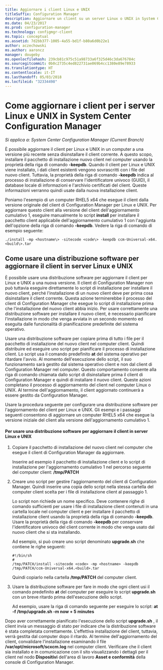 ```yaml
---
title: Aggiornare i client Linux e UNIX
titleSuffix: Configuration Manager
description: Aggiornare un client su un server Linux o UNIX in System Center Configuration Manager.
ms.date: 04/23/2017
ms.prod: configuration-manager
ms.technology: configmgr-client
ms.topic: conceptual
ms.assetid: 7d2bb377-1005-4a55-bd1f-b80a6d0b22e1
author: aczechowski
ms.author: aaroncz
manager: dougeby
ms.openlocfilehash: 239cb81c975c51a98733a6f325d46c3da676784c
ms.sourcegitcommit: 0b0c2735c4ed822731ae069b4cc1380e89e78933
ms.translationtype: HT
ms.contentlocale: it-IT
ms.lasthandoff: 05/03/2018
ms.locfileid: "32334498"
---
```

# <a name="how-to-upgrade-clients-for-linux-and-unix-servers-in-system-center-configuration-manager"></a>Come aggiornare i client per i server Linux e UNIX in System Center Configuration Manager

*Si applica a: System Center Configuration Manager (Current Branch)*

È possibile aggiornare il client per Linux e UNIX in un computer a una versione più recente senza disinstallare il client corrente. A questo scopo, installare il pacchetto di installazione nuovo client nel computer usando la proprietà della riga di comando **-keepdb**. Quando il client per Linux e UNIX viene installato, i dati client esistenti vengono sovrascritti con i file del nuovo client. Tuttavia, la proprietà della riga di comando **-keepdb** indica al processo di installazione di conservare l'identificatore univoco (GUID), il database locale di informazioni e l'archivio certificati del client. Queste informazioni verranno quindi usate dalla nuova installazione client.  

 Poniamo l'esempio di un computer RHEL5 x64 che esegue il client dalla versione originale del client di Configuration Manager per Linux e UNIX. Per aggiornare questo client alla versione del client dell'aggiornamento cumulativo 1, eseguire manualmente lo script **install** per installare il pacchetto client applicabile dell'aggiornamento cumulativo 1 con l'aggiunta dell'opzione della riga di comando **-keepdb**. Vedere la riga di comando di esempio seguente:  

`./install -mp <hostname\> -sitecode <code\> -keepdb ccm-Universal-x64.<build\>.tar`  



## <a name="how-to-use-a-software-deployment-to-upgrade-the-client-on-linux-and-unix-servers"></a>Come usare una distribuzione software per aggiornare il client in server Linux e UNIX  
 È possibile usare una distribuzione software per aggiornare il client per Linux e UNIX a una nuova versione. Il client di Configuration Manager non può tuttavia eseguire direttamente lo script di installazione per installare il nuovo client, perché l'installazione di un nuovo client deve per prima cosa disinstallare il client corrente. Questa azione terminerebbe il processo del client di Configuration Manager che esegue lo script di installazione prima che l'installazione del nuovo client abbia inizio. Per usare correttamente una distribuzione software per installare il nuovo client, è necessario pianificare l'installazione in modo che venga avviata in un secondo momento ed eseguita dalle funzionalità di pianificazione predefinite del sistema operativo.  

 Usare una distribuzione software per copiare prima di tutto i file per il pacchetto di installazione del nuovo client nel computer client. Quindi distribuire ed eseguire uno script per pianificare il processo di installazione client. Lo script usa il comando predefinito **at** del sistema operativo per ritardare l'avvio. Al momento dell'esecuzione dello script, il suo funzionamento sarà gestito dal sistema operativo client e non dal client di Configuration Manager nel computer. Questo comportamento consente alla riga di comando chiamata dallo script di disinstallare prima il client di Configuration Manager e quindi di installare il nuovo client. Queste azioni completano il processo di aggiornamento del client nel computer Linux o UNIX. Al termine dell'aggiornamento, il client aggiornato continuerà a essere gestito da Configuration Manager.  

 Usare la procedura seguente per configurare una distribuzione software per l'aggiornamento del client per Linux e UNIX. Gli esempi e i passaggi seguenti consentono di aggiornare un computer RHEL5 x64 che esegue la versione iniziale del client alla versione dell'aggiornamento cumulativo 1.  

#### <a name="to-use-a-software-deployment-to-upgrade-the-client-on-linux-and-unix-servers"></a>Per usare una distribuzione software per aggiornare il client in server Linux e UNIX  

1.  Copiare il pacchetto di installazione del nuovo client nel computer che esegue il client di Configuration Manager da aggiornare.  

     Inserire ad esempio il pacchetto di installazione client e lo script di installazione per l'aggiornamento cumulativo 1 nel percorso seguente del computer client: **/tmp/PATCH**  

2.  Creare uno script per gestire l'aggiornamento del client di Configuration Manager. Quindi inserire una copia dello script nella stessa cartella del computer client scelta per i file di installazione client al passaggio 1.  

     Lo script non richiede un nome specifico. Deve contenere righe di comando sufficienti per usare i file di installazione client contenuti in una cartella locale nel computer client e per installare il pacchetto di installazione client usando la proprietà della riga di comando **-keepdb**. Usare la proprietà della riga di comando **-keepdb** per conservare l'identificatore univoco del client corrente in modo che venga usato dal nuovo client che si sta installando.  

     Ad esempio, si può creare uno script denominato **upgrade.sh** che contiene le righe seguenti:  

    ```  
    #!/bin/sh  
    #  
    /tmp/PATCH/install -sitecode <code> -mp <hostname> -keepdb /tmp/PATCH/ccm-Universal-x64.<build>.tar  

    ```  

     Quindi copiarlo nella cartella **/tmp/PATCH** del computer client.

3.  Usare la distribuzione software per fare in modo che ogni client usi il comando predefinito **at** del computer per eseguire lo script **upgrade.sh** con un breve ritardo prima dell'esecuzione dello script.  

     Ad esempio, usare la riga di comando seguente per eseguire lo script: **at -f /tmp/upgrade.sh -m now + 5 minutes**  

 Dopo aver correttamente pianificato l'esecuzione dello script **upgrade.sh** , il client invia un messaggio di stato per indicare che la distribuzione software è stata completata correttamente. L'effettiva installazione del client, tuttavia, verrà gestita dal computer dopo il ritardo. Al termine dell'aggiornamento del client, convalidare l'installazione esaminando il file **/var/opt/microsoft/scxcm.log** nel computer client. Verificare che il client sia installato e in comunicazione con il sito visualizzando i dettagli per il client nel nodo **Dispositivi** dell'area di lavoro **Asset e conformità** della console di Configuration Manager.  
